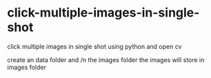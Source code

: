 # click-multiple-images-in-single-shot
click multiple images in single shot using python and open cv 

create an data folder and /n
the images folder 
the images will store in images folder  
